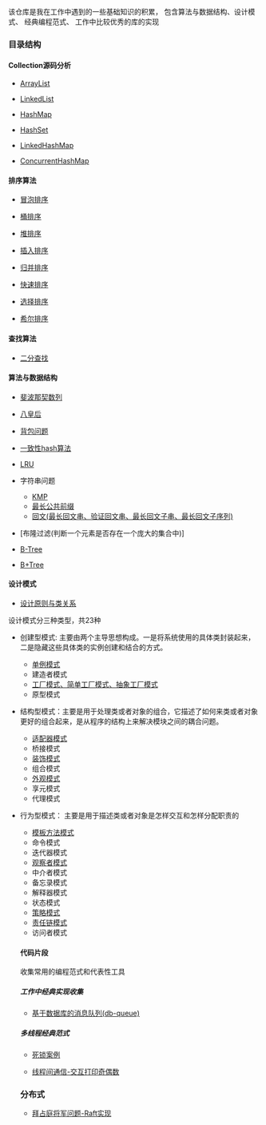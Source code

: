 该仓库是我在工作中遇到的一些基础知识的积累， 包含算法与数据结构、设计模式、 经典编程范式、 工作中比较优秀的库的实现
### 目录结构


#### Collection源码分析

- [ArrayList](./docs/collection/ArrayList分析.md)

- [LinkedList](./docs/collection/LinkedList分析.md)

- [HashMap](./docs/collection/HashMap分析.md)

- [HashSet](./docs/collection/HashSet分析.md)

- [LinkedHashMap](./docs/collection/LinkedHashMap分析.md)

- [ConcurrentHashMap](./docs/collection/ConcurrentHashMap分析.md)


#### 排序算法

- [冒泡排序](https://github.com/haobinaa/DataStructure-DesignPattern/blob/master/src/main/java/com/haobin/datastructure/sort/BubbleSort.java)

- [桶排序](https://github.com/haobinaa/DataStructure-DesignPattern/blob/master/src/main/java/com/haobin/datastructure/sort/BucketSort.java)

- [堆排序](https://github.com/haobinaa/DataStructure-DesignPattern/blob/master/src/main/java/com/haobin/datastructure/sort/HeapSort.java)

- [插入排序](https://github.com/haobinaa/DataStructure-DesignPattern/blob/master/src/main/java/com/haobin/datastructure/sort/InsertSort.java)

- [归并排序](https://github.com/haobinaa/DataStructure-DesignPattern/blob/master/src/main/java/com/haobin/datastructure/sort/MergeSort.java)

- [快速排序](https://github.com/haobinaa/DataStructure-DesignPattern/blob/master/src/main/java/com/haobin/datastructure/sort/QuickSort.java)

- [选择排序](https://github.com/haobinaa/DataStructure-DesignPattern/blob/master/src/main/java/com/haobin/datastructure/sort/SelectSort.java)

- [希尔排序](https://github.com/haobinaa/DataStructure-DesignPattern/blob/master/src/main/java/com/haobin/datastructure/sort/ShellInsertSort.java)

#### 查找算法

- [二分查找](./src/main/java/com/haobin/datastructure/search/BinarySearch.java)


#### 算法与数据结构

- [斐波那契数列](src/main/java/com/haobin/algorithm/Fibonacci.java)

- [八皇后](src/main/java/com/haobin/algorithm/EightQueen.java)

- [背包问题](src/main/java/com/haobin/algorithm/Backpack.java)

- [一致性hash算法](docs/consistent_hash.md)

- [LRU](docs/lru-description.md)

- 字符串问题
  - [KMP](src/main/java/com/haobin/algorithm/str/KMP.java)
  - [最长公共前缀](src/main/java/com/haobin/algorithm/str/CommonPrefix.java)
  - [回文(最长回文串、验证回文串、最长回文子串、最长回文子序列)](src/main/java/com/haobin/algorithm/str/Palindrome.java)
  
- [布隆过滤(判断一个元素是否存在一个庞大的集合中)]

- [B-Tree](./docs/datastructure/B-Tree.md)
- [B+Tree](./docs/datastructure/B+Tree.md)



#### 设计模式

- [设计原则与类关系](https://github.com/haobinaa/DataStructure-DesignPattern/blob/master/src/main/java/com/haobin/desinpattern/design-pattern.md)


设计模式分三种类型，共23种

- 创建型模式: 主要由两个主导思想构成。一是将系统使用的具体类封装起来，二是隐藏这些具体类的实例创建和结合的方式。
   - [单例模式](https://github.com/haobinaa/DataStructure-DesignPattern/blob/master/src/main/java/com/haobin/desinpattern/singleton/singleton.md)
   - 建造者模式
   - [工厂模式、简单工厂模式、抽象工厂模式](https://github.com/haobinaa/DataStructure-DesignPattern/blob/master/src/main/java/com/haobin/desinpattern/factory/factory.md)
   - 原型模式

 - 结构型模式：主要是用于处理类或者对象的组合，它描述了如何来类或者对象更好的组合起来，是从程序的结构上来解决模块之间的耦合问题。
   - [适配器模式](https://github.com/haobinaa/DataStructure-DesignPattern/blob/master/src/main/java/com/haobin/desinpattern/adapter/adapter.md)
   - 桥接模式
   - [装饰模式](https://github.com/haobinaa/DataStructure-DesignPattern/blob/master/src/main/java/com/haobin/desinpattern/decorator/decorator_pattern.md)
   - 组合模式
   - [外观模式](https://github.com/haobinaa/DataStructure-DesignPattern/blob/master/src/main/java/com/haobin/desinpattern/facade/facade.md)
   - 享元模式
   - 代理模式
   
- 行为型模式： 主要是用于描述类或者对象是怎样交互和怎样分配职责的
  - [模板方法模式](https://github.com/haobinaa/DataStructure-DesignPattern/blob/master/src/main/java/com/haobin/desinpattern/template_method/template_method_pattern.md)
  - 命令模式
  - 迭代器模式
  - [观察者模式](https://github.com/haobinaa/DataStructure-DesignPattern/blob/master/src/main/java/com/haobin/desinpattern/observer/observer_pattern.md)
  - 中介者模式
  - 备忘录模式
  - 解释器模式
  - 状态模式
  - [策略模式](https://github.com/haobinaa/DataStructure-DesignPattern/blob/master/src/main/java/com/haobin/desinpattern/strategy/strategy.md)
  - [责任链模式](https://github.com/haobinaa/DataStructure-DesignPattern/blob/master/src/main/java/com/haobin/desinpattern/chain_of_responsibility/chain_of_responsibility_pattern.md)
  - 访问者模式
  
  
  #### 代码片段
  收集常用的编程范式和代表性工具
  
  ##### 工作中经典实现收集
  - [基于数据库的消息队列(db-queue)](./db-queue/README.md)
  
  
  
  ##### 多线程经典范式
  - [死锁案例](https://github.com/haobinaa/DataStructure-DesignPattern/blob/master/src/main/java/com/haobin/codeBlock/DeadLock.java)
  
  - [线程间通信-交互打印奇偶数](./src/main/java/com/haobin/concurrent/PrintOddEvenNumber.java)
  
  
  ### 分布式
  - [拜占庭将军问题-Raft实现](./docs/Byzantine.md)
